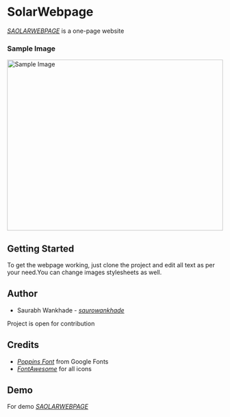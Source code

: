  # SolarWebpage  

  _[SAOLARWEBPAGE](https://solarwebpage.vercel.app/)_ is a one-page website  

  ### Sample Image

  <img width="100%" height="400" alt="Sample Image" src="https://github.com/saurowankhade/solarwebpage/assets/98818353/bdfa7ed6-e3df-4d90-8bbb-0065869947d1">
 

 ## Getting Started 
 To get the webpage working, just clone the project and edit all text as per your need.You can change images stylesheets as well.

 ## Author
 + Saurabh Wankhade - _[saurowankhade](https://github.com/saurowankhade/)_
   
Project is open for contribution

## Credits
+ _[Poppins Font](https://fonts.google.com/specimen/Poppins)_ from Google Fonts
+ _[FontAwesome](https://fontawesome.com/)_ for all icons

## Demo 

For demo _[SAOLARWEBPAGE](https://solarwebpage.vercel.app/)_
 
